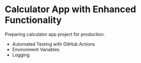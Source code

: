 # Calculator App with Enhanced Functionality

Preparing calculator app project for production.

- Automated Testing with GitHub Actions
- Environment Variables
- Logging